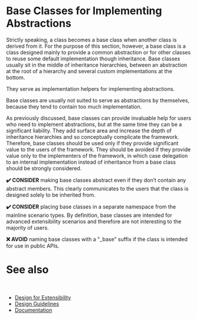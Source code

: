 # Base Classes for Implementing Abstractions

Strictly speaking, a class becomes a base class when another class is derived from it. For the purpose of this section, however, a base class is a class designed mainly to provide a common abstraction or for other classes to reuse some default implementation though inheritance. Base classes usually sit in the middle of inheritance hierarchies, between an abstraction at the root of a hierarchy and several custom implementations at the bottom.

They serve as implementation helpers for implementing abstractions.

Base classes are usually not suited to serve as abstractions by themselves, because they tend to contain too much implementation.

As previously discussed, base classes can provide invaluable help for users who need to implement abstractions, but at the same time they can be a significant liability. They add surface area and increase the depth of inheritance hierarchies and so conceptually complicate the framework. Therefore, base classes should be used only if they provide significant value to the users of the framework. They should be avoided if they provide value only to the implementers of the framework, in which case delegation to an internal implementation instead of inheritance from a base class should be strongly considered.

**✔️ CONSIDER** making base classes abstract even if they don’t contain any abstract members. This clearly communicates to the users that the class is designed solely to be inherited from.

**✔️ CONSIDER** placing base classes in a separate namespace from the mainline scenario types. By definition, base classes are intended for advanced extensibility scenarios and therefore are not interesting to the majority of users.

**❌ AVOID** naming base classes with a "_base" suffix if the class is intended for use in public APIs.

# See also
​
* [Design for Extensibility](/docs/documentation/design_guidelines/designing_for_extensibility)
* [Design Guidelines](/docs/documentation/design_guidelines)
* [Documentation](/docs/documentation)
